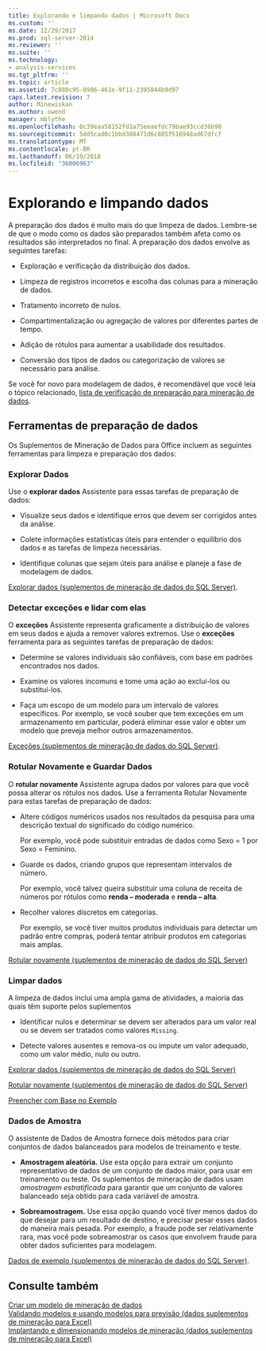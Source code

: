 ```yaml
---
title: Explorando e limpando dados | Microsoft Docs
ms.custom: ''
ms.date: 12/29/2017
ms.prod: sql-server-2014
ms.reviewer: ''
ms.suite: ''
ms.technology:
- analysis-services
ms.tgt_pltfrm: ''
ms.topic: article
ms.assetid: 7c888c95-8986-461e-9f11-2395044b9d97
caps.latest.revision: 7
author: Minewiskan
ms.author: owend
manager: mblythe
ms.openlocfilehash: 0c39eaa58152fd1a75eeaefdc79bae93ccd36b98
ms.sourcegitcommit: 5dd5cad0c1bbd308471d6c885f516948ad67dfcf
ms.translationtype: MT
ms.contentlocale: pt-BR
ms.lasthandoff: 06/19/2018
ms.locfileid: "36006963"
---
```

# <a name="exploring-and-cleaning-data"></a>Explorando e limpando dados
  A preparação dos dados é muito mais do que limpeza de dados. Lembre-se de que o modo como os dados são preparados também afeta como os resultados são interpretados no final. A preparação dos dados envolve as seguintes tarefas:  
  
-   Exploração e verificação da distribuição dos dados.  
  
-   Limpeza de registros incorretos e escolha das colunas para a mineração de dados.  
  
-   Tratamento incorreto de nulos.  
  
-   Compartimentalização ou agregação de valores por diferentes partes de tempo.  
  
-   Adição de rótulos para aumentar a usabilidade dos resultados.  
  
-   Conversão dos tipos de dados ou categorização de valores se necessário para análise.  
  
 Se você for novo para modelagem de dados, é recomendável que você leia o tópico relacionado, [lista de verificação de preparação para mineração de dados](checklist-of-preparation-for-data-mining.md).  
  
## <a name="data-preparation-tools"></a>Ferramentas de preparação de dados  
 Os Suplementos de Mineração de Dados para Office incluem as seguintes ferramentas para limpeza e preparação dos dados:  
  
### <a name="explore-data"></a>Explorar Dados  
 Use o **explorar dados** Assistente para essas tarefas de preparação de dados:  
  
-   Visualize seus dados e identifique erros que devem ser corrigidos antes da análise.  
  
-   Colete informações estatísticas úteis para entender o equilíbrio dos dados e as tarefas de limpeza necessárias.  
  
-   Identifique colunas que sejam úteis para análise e planeje a fase de modelagem de dados.  
  
 [Explorar dados &#40;suplementos de mineração de dados do SQL Server&#41;](explore-data-sql-server-data-mining-add-ins.md).  
  
### <a name="detect-and-handle-outliers"></a>Detectar exceções e lidar com elas  
 O **exceções** Assistente representa graficamente a distribuição de valores em seus dados e ajuda a remover valores extremos. Use o **exceções** ferramenta para as seguintes tarefas de preparação de dados:  
  
-   Determine se valores individuais são confiáveis, com base em padrões encontrados nos dados.  
  
-   Examine os valores incomuns e tome uma ação ao excluí-los ou substituí-los.  
  
-   Faça um escopo de um modelo para um intervalo de valores específicos. Por exemplo, se você souber que tem exceções em um armazenamento em particular, poderá eliminar esse valor e obter um modelo que preveja melhor outros armazenamentos.  
  
 [Exceções &#40;suplementos de mineração de dados do SQL Server&#41;](outliers-sql-server-data-mining-add-ins.md).  
  
### <a name="relabel-and-bin-data"></a>Rotular Novamente e Guardar Dados  
 O **rotular novamente** Assistente agrupa dados por valores para que você possa alterar os rótulos nos dados. Use a ferramenta Rotular Novamente para estas tarefas de preparação de dados:  
  
-   Altere códigos numéricos usados nos resultados da pesquisa para uma descrição textual do significado do código numérico.  
  
     Por exemplo, você pode substituir entradas de dados como Sexo = 1 por Sexo = Feminino.  
  
-   Guarde os dados, criando grupos que representam intervalos de número.  
  
     Por exemplo, você talvez queira substituir uma coluna de receita de números por rótulos como **renda – moderada** e **renda – alta**.  
  
-   Recolher valores discretos em categorias.  
  
     Por exemplo, se você tiver muitos produtos individuais para detectar um padrão entre compras, poderá tentar atribuir produtos em categorias mais amplas.  
  
 [Rotular novamente &#40;suplementos de mineração de dados do SQL Server&#41;](relabel-sql-server-data-mining-add-ins.md)  
  
### <a name="cleanse-data"></a>Limpar dados  
 A limpeza de dados inclui uma ampla gama de atividades, a maioria das quais têm suporte pelos suplementos  
  
-   Identificar nulos e determinar se devem ser alterados para um valor real ou se devem ser tratados como valores `Missing`.  
  
-   Detecte valores ausentes e remova-os ou impute um valor adequado, como um valor médio, nulo ou outro.  
  
 [Explorar dados &#40;suplementos de mineração de dados do SQL Server&#41;](explore-data-sql-server-data-mining-add-ins.md)  
  
 [Rotular novamente &#40;suplementos de mineração de dados do SQL Server&#41;](relabel-sql-server-data-mining-add-ins.md)  
  
 [Preencher com Base no Exemplo](fill-from-example-table-analysis-tools-for-excel.md)  
  
### <a name="sample-data"></a>Dados de Amostra  
 O assistente de Dados de Amostra fornece dois métodos para criar conjuntos de dados balanceados para modelos de treinamento e teste.  
  
-   **Amostragem aleatória.** Use esta opção para extrair um conjunto representativo de dados de um conjunto de dados maior, para usar em treinamento ou teste. Os suplementos de mineração de dados usam *amostragem estratificada* para garantir que um conjunto de valores balanceado seja obtido para cada variável de amostra.  
  
-   **Sobreamostragem.** Use essa opção quando você tiver menos dados do que desejar para um resultado de destino, e precisar pesar esses dados de maneira mais pesada. Por exemplo, a fraude pode ser relativamente rara, mas você pode sobreamostrar os casos que envolvem fraude para obter dados suficientes para modelagem.  
  
 [Dados de exemplo &#40;suplementos de mineração de dados do SQL Server&#41;](sample-data-sql-server-data-mining-add-ins.md).  
  
## <a name="see-also"></a>Consulte também  
 [Criar um modelo de mineração de dados](creating-a-data-mining-model.md)   
 [Validando modelos e usando modelos para previsão &#40;dados suplementos de mineração para Excel&#41;](validating-models-and-using-models-for-prediction-data-mining-add-ins-for-excel.md)   
 [Implantando e dimensionando modelos de mineração &#40;dados suplementos de mineração para Excel&#41;](deploying-and-scaling-mining-models-data-mining-add-ins-for-excel.md)  
  
  